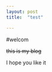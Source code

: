 ```yaml
---
layout: post
title:	"test"

---
```

#welcom

~~this is my blog~~

I hope you like it

[tetest]: https://www.baidu.com
